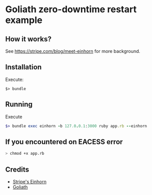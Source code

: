 # Goliath zero-downtime restart example

## How it works?

See https://stripe.com/blog/meet-einhorn for more background.

## Installation
Execute:
```
$> bundle
```

## Running
Execute

```ruby
$> bundle exec einhorn -b 127.0.0.1:3000 ruby app.rb --einhorn
```

## If you encountered on EACESS error

```bash
> chmod +x app.rb
```

## Credits

* [Stripe's Einhorn](https://github.com/stripe/einhorn)
* [Goliath](https://github.com/postrank-labs/goliath)
